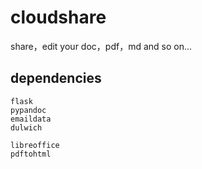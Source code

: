 # cloudshare
share，edit your doc，pdf，md and so on...

## dependencies

    flask
    pypandoc
    emaildata
    dulwich

    libreoffice
    pdftohtml

